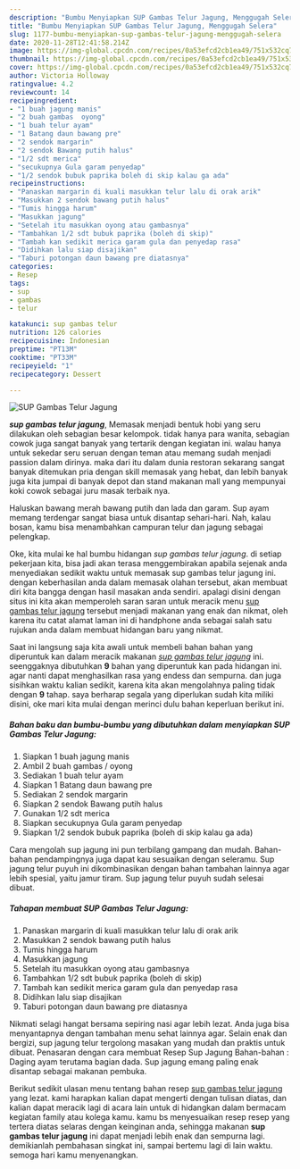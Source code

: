```yaml
---
description: "Bumbu Menyiapkan SUP Gambas Telur Jagung, Menggugah Selera"
title: "Bumbu Menyiapkan SUP Gambas Telur Jagung, Menggugah Selera"
slug: 1177-bumbu-menyiapkan-sup-gambas-telur-jagung-menggugah-selera
date: 2020-11-28T12:41:58.214Z
image: https://img-global.cpcdn.com/recipes/0a53efcd2cb1ea49/751x532cq70/sup-gambas-telur-jagung-foto-resep-utama.jpg
thumbnail: https://img-global.cpcdn.com/recipes/0a53efcd2cb1ea49/751x532cq70/sup-gambas-telur-jagung-foto-resep-utama.jpg
cover: https://img-global.cpcdn.com/recipes/0a53efcd2cb1ea49/751x532cq70/sup-gambas-telur-jagung-foto-resep-utama.jpg
author: Victoria Holloway
ratingvalue: 4.2
reviewcount: 14
recipeingredient:
- "1 buah jagung manis"
- "2 buah gambas  oyong"
- "1 buah telur ayam"
- "1 Batang daun bawang pre"
- "2 sendok margarin"
- "2 sendok Bawang putih halus"
- "1/2 sdt merica"
- "secukupnya Gula garam penyedap"
- "1/2 sendok bubuk paprika boleh di skip kalau ga ada"
recipeinstructions:
- "Panaskan margarin di kuali masukkan telur lalu di orak arik"
- "Masukkan 2 sendok bawang putih halus"
- "Tumis hingga harum"
- "Masukkan jagung"
- "Setelah itu masukkan oyong atau gambasnya"
- "Tambahkan 1/2 sdt bubuk paprika (boleh di skip)"
- "Tambah kan sedikit merica garam gula dan penyedap rasa"
- "Didihkan lalu siap disajikan"
- "Taburi potongan daun bawang pre diatasnya"
categories:
- Resep
tags:
- sup
- gambas
- telur

katakunci: sup gambas telur 
nutrition: 126 calories
recipecuisine: Indonesian
preptime: "PT13M"
cooktime: "PT33M"
recipeyield: "1"
recipecategory: Dessert

---
```



![SUP Gambas Telur Jagung](https://img-global.cpcdn.com/recipes/0a53efcd2cb1ea49/751x532cq70/sup-gambas-telur-jagung-foto-resep-utama.jpg)

<b><i>sup gambas telur jagung</i></b>, Memasak menjadi bentuk hobi yang seru dilakukan oleh sebagian besar kelompok. tidak hanya para wanita, sebagian cowok juga sangat banyak yang tertarik dengan kegiatan ini. walau hanya untuk sekedar seru seruan dengan teman atau memang sudah menjadi passion dalam dirinya. maka dari itu dalam dunia restoran sekarang sangat banyak ditemukan pria dengan skill memasak yang hebat, dan lebih banyak juga kita jumpai di banyak depot dan stand makanan mall yang mempunyai koki cowok sebagai juru masak terbaik nya.

Haluskan bawang merah bawang putih dan lada dan garam. Sup ayam memang terdengar sangat biasa untuk disantap sehari-hari. Nah, kalau bosan, kamu bisa menambahkan campuran telur dan jagung sebagai pelengkap.

Oke, kita mulai ke hal bumbu hidangan <i>sup gambas telur jagung</i>. di setiap pekerjaan kita, bisa jadi akan terasa menggembirakan apabila sejenak anda menyediakan sedikit waktu untuk memasak sup gambas telur jagung ini. dengan keberhasilan anda dalam memasak olahan tersebut, akan membuat diri kita bangga dengan hasil masakan anda sendiri. apalagi disini dengan situs ini kita akan memperoleh saran saran untuk meracik menu <u>sup gambas telur jagung</u> tersebut menjadi makanan yang enak dan nikmat, oleh karena itu catat alamat laman ini di handphone anda sebagai salah satu rujukan anda dalam membuat hidangan baru yang nikmat.


Saat ini langsung saja kita awali untuk membeli bahan bahan yang diperuntuk kan dalam meracik makanan <u><i>sup gambas telur jagung</i></u> ini. seenggaknya dibutuhkan <b>9</b> bahan yang diperuntuk kan pada hidangan ini. agar nanti dapat menghasilkan rasa yang endess dan sempurna. dan juga sisihkan waktu kalian sedikit, karena kita akan mengolahnya paling tidak dengan <b>9</b> tahap. saya berharap segala yang diperlukan sudah kita miliki disini, oke mari kita mulai dengan merinci dulu bahan keperluan berikut ini.

<!--inarticleads1-->

##### Bahan baku dan bumbu-bumbu yang dibutuhkan dalam menyiapkan SUP Gambas Telur Jagung:

1. Siapkan 1 buah jagung manis
1. Ambil 2 buah gambas / oyong
1. Sediakan 1 buah telur ayam
1. Siapkan 1 Batang daun bawang pre
1. Sediakan 2 sendok margarin
1. Siapkan 2 sendok Bawang putih halus
1. Gunakan 1/2 sdt merica
1. Siapkan secukupnya Gula garam penyedap
1. Siapkan 1/2 sendok bubuk paprika (boleh di skip kalau ga ada)


Cara mengolah sup jagung ini pun terbilang gampang dan mudah. Bahan-bahan pendampingnya juga dapat kau sesuaikan dengan seleramu. Sup jagung telur puyuh ini dikombinasikan dengan bahan tambahan lainnya agar lebih spesial, yaitu jamur tiram. Sup jagung telur puyuh sudah selesai dibuat. 

<!--inarticleads2-->

##### Tahapan membuat SUP Gambas Telur Jagung:

1. Panaskan margarin di kuali masukkan telur lalu di orak arik
1. Masukkan 2 sendok bawang putih halus
1. Tumis hingga harum
1. Masukkan jagung
1. Setelah itu masukkan oyong atau gambasnya
1. Tambahkan 1/2 sdt bubuk paprika (boleh di skip)
1. Tambah kan sedikit merica garam gula dan penyedap rasa
1. Didihkan lalu siap disajikan
1. Taburi potongan daun bawang pre diatasnya


Nikmati selagi hangat bersama sepiring nasi agar lebih lezat. Anda juga bisa menyantapnya dengan tambahan menu sehat lainnya agar. Selain enak dan bergizi, sup jagung telur tergolong masakan yang mudah dan praktis untuk dibuat. Penasaran dengan cara membuat Resep Sup Jagung Bahan-bahan : Daging ayam terutama bagian dada. Sup jagung emang paling enak disantap sebagai makanan pembuka. 

Berikut sedikit ulasan menu tentang bahan resep <u>sup gambas telur jagung</u> yang lezat. kami harapkan kalian dapat mengerti dengan tulisan diatas, dan kalian dapat meracik lagi di acara lain untuk di hidangkan dalam bermacam kegiatan family atau kolega kamu. kamu bs menyesuaikan resep resep yang tertera diatas selaras dengan keinginan anda, sehingga makanan <b>sup gambas telur jagung</b> ini dapat menjadi lebih enak dan sempurna lagi. demikianlah pembahasan singkat ini, sampai bertemu lagi di lain waktu. semoga hari kamu menyenangkan.
